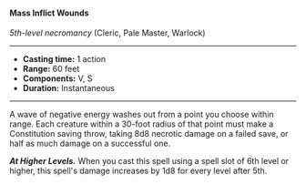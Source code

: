 #### Mass Inflict Wounds
*5th-level necromancy* (Cleric, Pale Master, Warlock)
___
- **Casting time:** 1 action
- **Range:** 60 feet
- **Components:** V, S
- **Duration:** Instantaneous
---
A wave of negative energy washes out from a point you choose within range. Each creature within a 30-foot radius of that point must make a Constitution saving throw, taking 8d8 necrotic damage on a failed save, or half as much damage on a successful one.

***At Higher Levels.*** When you cast this spell using a spell slot of 6th level or higher, this spell's damage increases by 1d8 for every level after 5th.

